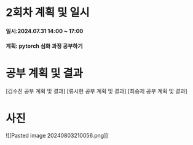# 2회차 계획 및 일시
#### 일시:2024.07.31 14:00 ~ 17:00
#### 계획: pytorch 심화 과정 공부하기 
# 공부 계획 및 결과

[김수진 공부 계획 및 결과]
[류시현 공부 계획 및 결과]
[최승제 공부 계획 및 결과]

# 사진
![[Pasted image 20240803210056.png]]



